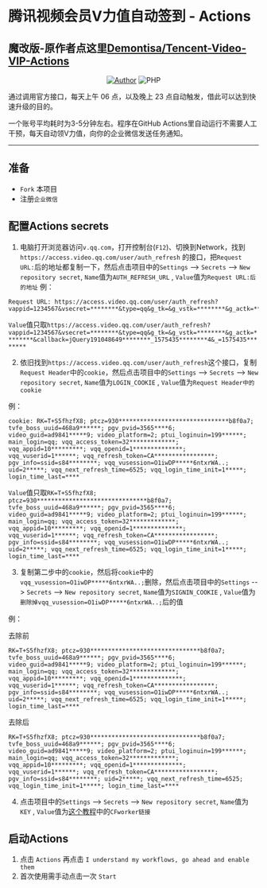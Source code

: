 # 腾讯视频会员V力值自动签到 - Actions
## 魔改版-原作者点这里[Demontisa/Tencent-Video-VIP-Actions](https://github.com/Demontisa/Tencent-Video-VIP-Actions)

<p align="center">
    <a href="https://github.com/Demontisa"><img alt="Author" src="https://img.shields.io/badge/author-Demontisa-blueviolet"/></a>
    <img alt="PHP" src="https://img.shields.io/badge/code-Python-success"/>
</p>
通过调用官方接口，每天上午 06 点，以及晚上 23 点自动触发，借此可以达到快速升级的目的。

一个账号平均耗时为3-5分钟左右。程序在GitHub Actions里自动运行不需要人工干预，每天自动领V力值，向你的企业微信发送任务通知。

------

## 准备

* `Fork` 本项目
* 注册`企业微信`


## 配置Actions secrets

1. 电脑打开浏览器访问`v.qq.com`，打开控制台(`F12`)、切换到Network，找到 `https://access.video.qq.com/user/auth_refresh` 的接口，把`Request URL:`后的地址都复制一下，然后点击项目中的`Settings` --> `Secrets` --> `New repository secret`, `Name`值为`AUTH_REFRESH_URL` , `Value`值为`Request URL:后的地址`
例：
```
Request URL: https://access.video.qq.com/user/auth_refresh?vappid=1234567&vsecret=********&type=qq&g_tk=&g_vstk=********&g_actk=********&callback=jQuery191048649********_1575435********4&_=1575435********
```
`Value`值只取`https://access.video.qq.com/user/auth_refresh?vappid=1234567&vsecret=********&type=qq&g_tk=&g_vstk=********&g_actk=********&callback=jQuery191048649********_1575435********4&_=1575435********`


2. 依旧找到`https://access.video.qq.com/user/auth_refresh`这个接口，复制`Request Header`中的`cookie`，然后点击项目中的`Settings` --> `Secrets` --> `New repository secret`, `Name`值为`LOGIN_COOKIE` , `Value`值为`Request Header中的cookie`

例：
```
cookie: RK=T+S5fhzfX8; ptcz=930*******************************b8f0a7; tvfe_boss_uuid=468a9******; pgv_pvid=3565****6; video_guid=ad9841*****9; video_platform=2; ptui_loginuin=199******; main_login=qq; vqq_access_token=32*************; vqq_appid=10*********; vqq_openid=1**************; vqq_vuserid=1******; vqq_refresh_token=CA*****************; pgv_info=ssid=s84********; vqq_vusession=O1iwDP*****6ntxrWA..; uid=2*****; vqq_next_refresh_time=6525; vqq_login_time_init=1*****; login_time_last=****
```
`Value`值只取`RK=T+S5fhzfX8; ptcz=930*******************************b8f0a7; tvfe_boss_uuid=468a9******; pgv_pvid=3565****6; video_guid=ad9841*****9; video_platform=2; ptui_loginuin=199******; main_login=qq; vqq_access_token=32*************; vqq_appid=10*********; vqq_openid=1**************; vqq_vuserid=1******; vqq_refresh_token=CA*****************; pgv_info=ssid=s84********; vqq_vusession=O1iwDP*****6ntxrWA..; uid=2*****; vqq_next_refresh_time=6525; vqq_login_time_init=1*****; login_time_last=****`

3. 复制第二步中的`cookie`，然后将`cookie`中的`vqq_vusession=O1iwDP*****6ntxrWA..;`删除，然后点击项目中的`Settings` --> `Secrets` --> `New repository secret`, `Name`值为`SIGNIN_COOKIE` , `Value`值为`删除掉vqq_vusession=O1iwDP*****6ntxrWA..;`后的值

例：

去除前
```
RK=T+S5fhzfX8; ptcz=930*******************************b8f0a7; tvfe_boss_uuid=468a9******; pgv_pvid=3565****6; video_guid=ad9841*****9; video_platform=2; ptui_loginuin=199******; main_login=qq; vqq_access_token=32*************; vqq_appid=10*********; vqq_openid=1**************; vqq_vuserid=1******; vqq_refresh_token=CA*****************; pgv_info=ssid=s84********; vqq_vusession=O1iwDP*****6ntxrWA..; uid=2*****; vqq_next_refresh_time=6525; vqq_login_time_init=1*****; login_time_last=****
```

去除后
```
RK=T+S5fhzfX8; ptcz=930*******************************b8f0a7; tvfe_boss_uuid=468a9******; pgv_pvid=3565****6; video_guid=ad9841*****9; video_platform=2; ptui_loginuin=199******; main_login=qq; vqq_access_token=32*************; vqq_appid=10*********; vqq_openid=1**************; vqq_vuserid=1******; vqq_refresh_token=CA*****************; pgv_info=ssid=s84********; uid=2*****; vqq_next_refresh_time=6525; vqq_login_time_init=1*****; login_time_last=****
```
4. 点击项目中的`Settings` --> `Secrets` --> `New repository secret`, `Name`值为`KEY` , `Value`值为[这个教程](https://hostloc.com/forum.php?mod=viewthread&tid=808429&highlight=CF%2B%2B%2Bworker)中的`CFworker链接`

## 启动Actions
1. 点击 `Actions` 再点击 `I understand my workflows, go ahead and enable them`
2. 首次使用需手动点击一次 `Start`
